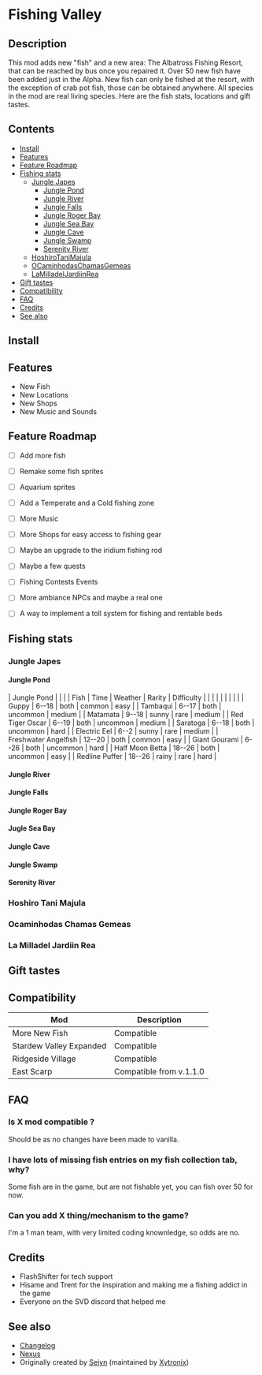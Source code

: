# Fishing Valley

## Description

This mod adds new "fish" and a new area: The Albatross Fishing Resort, that can be reached by bus once you repaired it. Over 50 new fish have been added just in the Alpha. New fish can only be fished at the resort, with the exception of crab pot fish, those can be obtained anywhere. All species in the mod are real living species. Here are the fish stats, locations and gift tastes.

## Contents

* [Install](#install)
* [Features](#features)
* [Feature Roadmap](#feature-roadmap)
* [Fishing stats](#fishing-stats)
  * [Jungle Japes](#jungle-japes)
    * [Jungle Pond](#jungle-pond)
    * [Jungle River](#jungle-river)
    * [Jungle Falls](#jungle-falls)
    * [Jungle Roger Bay](#jungle-roger-bay)
    * [Jungle Sea Bay](#jungle-sea-bay)
    * [Jungle Cave](#jungle-cave)
    * [Jungle Swamp](#jungle-swamp)
    * [Serenity River](#serenity-river)
  * [HoshiroTaniMajula](#hoshiro-tani-majula)
  * [OCaminhodasChamasGemeas](#ocaminhodas-chamas-gemeas)
  * [LaMilladelJardiinRea](#la-milladel-jardiin-rea)
* [Gift tastes](#gift-tastes)
* [Compatibility](#compatibility)
* [FAQ](#faq)
* [Credits](#credits)
* [See also](#see-also)

## Install

## Features

* New Fish
* New Locations
* New Shops
* New Music and Sounds

## Feature Roadmap

* [ ] Add more fish
* [ ] Remake some fish sprites
* [ ] Aquarium sprites

* [ ] Add a Temperate and a Cold fishing zone
* [ ] More Music
* [ ] More Shops for easy access to fishing gear
* [ ] Maybe an upgrade to the iridium fishing rod
* [ ] Maybe a few quests
* [ ] Fishing Contests Events
* [ ] More ambiance NPCs and maybe a real one
* [ ] A way to implement a toll system for fishing and rentable beds

## Fishing stats

### Jungle Japes

#### Jungle Pond

| Jungle Pond          |
|  |
| Fish                 | Time | Weather | Rarity | Difficulty |
|  |
|                      |  |  |  |  |
| Guppy                | 6--18 | both | common | easy |
| Tambaqui             | 6--17 | both | uncommon | medium |
| Matamata             | 9--18 | sunny | rare | medium |
| Red Tiger Oscar      | 6--19 | both | uncommon | medium |
| Saratoga             | 6--18 | both | uncommon | hard |
| Electric Eel         | 6--2 | sunny | rare | medium |
| Freshwater Angelfish | 12--20 | both | common | easy |
| Giant Gourami        | 6--26 | both | uncommon | hard |
| Half Moon Betta      | 18--26 | both | uncommon | easy |
| Redline Puffer       | 18--26 | rainy | rare | hard |

#### Jungle River

#### Jungle Falls

#### Jungle Roger Bay

#### Jugle Sea Bay

#### Jungle Cave

#### Jungle Swamp

#### Serenity River

### Hoshiro Tani Majula

### Ocaminhodas Chamas Gemeas

### La Milladel Jardiin Rea

## Gift tastes

## Compatibility

| Mod  | Description |
| ------------- | ------------- |
| More New Fish  | Compatible  |
| Stardew Valley Expanded  | Compatible  |
| Ridgeside Village  | Compatible  |
| East Scarp  | Compatible from v.1.1.0 |

## FAQ

### Is X mod compatible ?

Should be as no changes have been made to vanilla.

### I have lots of missing fish entries on my fish collection tab, why?

Some fish are in the game, but are not fishable yet, you can fish over 50 for now.

### Can you add X thing/mechanism to the game?

I'm a 1 man team, with very limited coding knownledge, so odds are no.

## Credits

* FlashShifter for tech support
* Hisame and Trent for the inspiration and making me a fishing addict in the game
* Everyone on the SVD discord that helped me

## See also

* [Changelog](changelog.md)
* [Nexus](https://www.nexusmods.com/stardewvalley/mods/8668)
* Originally created by [Seiyn](https://www.nexusmods.com/stardewvalley/users/47290403) (maintained by [Xytronix](https://www.nexusmods.com/users/127861178))
